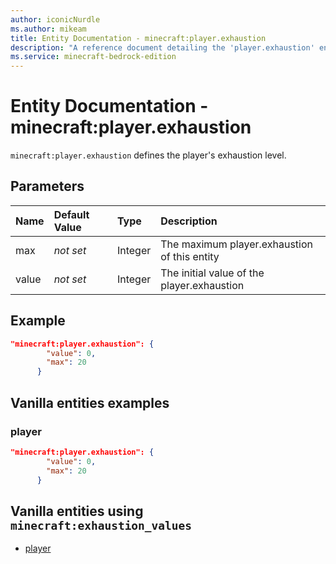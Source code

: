 ```yaml
---
author: iconicNurdle
ms.author: mikeam
title: Entity Documentation - minecraft:player.exhaustion
description: "A reference document detailing the 'player.exhaustion' entity component"
ms.service: minecraft-bedrock-edition
---
```


# Entity Documentation - minecraft:player.exhaustion

`minecraft:player.exhaustion` defines the player's exhaustion level.

## Parameters

|Name |Default Value  |Type  |Description  |
|:----------|:----------|:----------|:----------|
|max| *not set* | Integer| The maximum player.exhaustion of this entity |
|value|  *not set* | Integer|  The initial value of the player.exhaustion |

## Example

```json
"minecraft:player.exhaustion": {
        "value": 0,
        "max": 20
      }
```

## Vanilla entities examples

### player

```json
"minecraft:player.exhaustion": {
        "value": 0,
        "max": 20
      }
```

## Vanilla entities using `minecraft:exhaustion_values`

- [player](../../../../Source/VanillaBehaviorPack_Snippets/entities/player.md)
